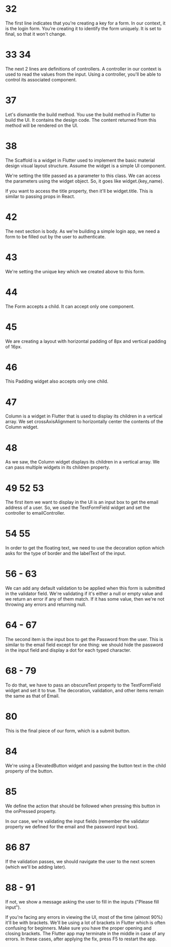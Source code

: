 # 32
The first line indicates that you're creating a key for a form. In our context, it is the login form. You're creating it to identify the form uniquely. It is set to final, so that it won't change.

# 33 34
The next 2 lines are definitions of controllers. A controller in our context is used to read the values from the input. Using a controller, you'll be able to control its associated component.

# 37
Let's dismantle the build method. You use the build method in Flutter to build the UI. It contains the design code. The content returned from this method will be rendered on the UI.

# 38
The Scaffold is a widget in Flutter used to implement the basic material design visual layout structure. Assume the widget is a simple UI component.

We're setting the title passed as a parameter to this class. We can access the parameters using the widget object. So, it goes like widget.{key_name}.

If you want to access the title property, then it'll be widget.title. This is similar to passing props in React.

# 42
The next section is body. As we're building a simple login app, we need a form to be filled out by the user to authenticate. 

# 43
We're setting the unique key which we created above to this form. 

# 44
The Form accepts a child. It can accept only one component.

# 45
We are creating a layout with horizontal padding of 8px and vertical padding of 16px. 

# 46
This Padding widget also accepts only one child.

# 47
Column is a widget in Flutter that is used to display its children in a vertical array. We set crossAxisAlignment to horizontally center the contents of the Column widget.

# 48
As we saw, the Column widget displays its children in a vertical array. We can pass multiple widgets in its children property.

# 49 52 53
The first item we want to display in the UI is an input box to get the email address of a user. So, we used the TextFormField widget and set the controller to emailController.

# 54 55
In order to get the floating text, we need to use the decoration option which asks for the type of border and the labelText of the input.

# 56 - 63
We can add any default validation to be applied when this form is submitted in the validator field. We're validating if it's either a null or empty value and we return an error if any of them match. If it has some value, then we're not throwing any errors and returning null.

# 64 - 67
The second item is the input box to get the Password from the user. This is similar to the email field except for one thing: we should hide the password in the input field and display a dot for each typed character.

# 68 - 79
To do that, we have to pass an obscureText property to the TextFormField widget and set it to true. The decoration, validation, and other items remain the same as that of Email.

# 80
This is the final piece of our form, which is a submit button. 

# 84
We're using a ElevatedButton widget and passing the button text in the child property of the button. 

# 85
We define the action that should be followed when pressing this button in the onPressed property.

In our case, we're validating the input fields (remember the validator property we defined for the email and the password input box). 

# 86 87
If the validation passes, we should navigate the user to the next screen (which we'll be adding later). 

# 88 - 91
If not, we show a message asking the user to fill in the inputs ("Please fill input").



If you're facing any errors in viewing the UI, most of the time (almost 90%) it'll be with brackets. We'll be using a lot of brackets in Flutter which is often confusing for beginners. Make sure you have the proper opening and closing brackets. The Flutter app may terminate in the middle in case of any errors. In these cases, after applying the fix, press F5 to restart the app.